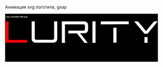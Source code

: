 Анимация svg логотипа, gsap 

![alt text](https://github.com/MokusM/logo-animation/blob/master/build/img/logo.gif?raw=true)

